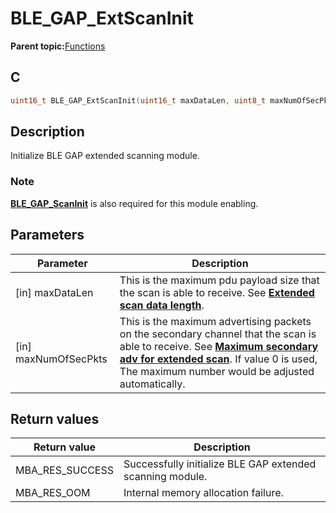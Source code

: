 # BLE\_GAP\_ExtScanInit

**Parent topic:**[Functions](GUID-D235316A-5434-4ADA-AEF5-10D073D0126B.md)

## C

```c
uint16_t BLE_GAP_ExtScanInit(uint16_t maxDataLen, uint8_t maxNumOfSecPkts);
```

## Description

Initialize BLE GAP extended scanning module.

### Note

**[BLE\_GAP\_ScanInit](GUID-99A5150A-D68F-4BBC-9CCB-B091E1EDFF55.md)** is also required for this module enabling.

## Parameters

|Parameter|Description|
|---------|-----------|
|\[in\] maxDataLen|This is the maximum pdu payload size that the scan is able to receive. See **[Extended scan data length](GUID-4D7AB850-C364-4435-9A88-30536EA6415E.md)**.|
|\[in\] maxNumOfSecPkts|This is the maximum advertising packets on the secondary channel that the scan is able to receive. See **[Maximum secondary adv for extended scan](GUID-80E4849A-99CB-4540-994D-D24CEA64B2E3.md)**. If value 0 is used, The maximum number would be adjusted automatically.|

## Return values

|Return value|Description|
|------------|-----------|
|MBA\_RES\_SUCCESS|Successfully initialize BLE GAP extended scanning module.|
|MBA\_RES\_OOM|Internal memory allocation failure.|

